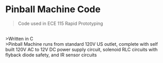 # Pinball Machine Code
>Code used in ECE 115 Rapid Prototyping
</br>
>Written in C
</br>
>Pinball Machine runs from standard 120V US outlet, complete with self built 120V AC to 12V DC power supply circuit, solenoid RLC circuits with flyback diode safety, and IR sensor circuits
